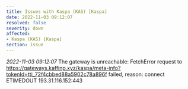 ```yaml
---
title: Issues with Kaspa (KAS) [Kaspa]
date: 2022-11-03 09:12:07
resolved: false
severity: down
affected:
- Kaspa (KAS) [Kaspa]
section: issue
---
```


*2022-11-03 09:12:07* The gateway is unreachable: FetchError request to https://gateways.kaffinp.xyz/kaspa/meta-info?tokenId=tti_72f4cbbed88a5902c78a896f failed, reason: connect ETIMEDOUT 193.31.116.152:443
